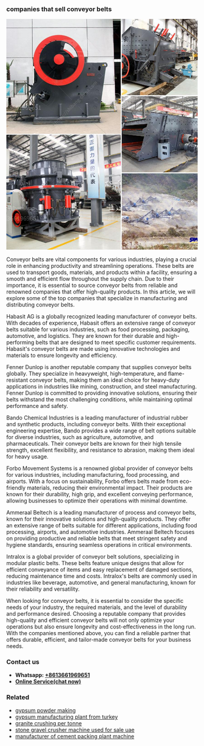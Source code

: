 <h3>companies that sell conveyor belts</h3><img src='1708332620.jpg' alt=''><p>Conveyor belts are vital components for various industries, playing a crucial role in enhancing productivity and streamlining operations. These belts are used to transport goods, materials, and products within a facility, ensuring a smooth and efficient flow throughout the supply chain. Due to their importance, it is essential to source conveyor belts from reliable and renowned companies that offer high-quality products. In this article, we will explore some of the top companies that specialize in manufacturing and distributing conveyor belts.</p><p>Habasit AG is a globally recognized leading manufacturer of conveyor belts. With decades of experience, Habasit offers an extensive range of conveyor belts suitable for various industries, such as food processing, packaging, automotive, and logistics. They are known for their durable and high-performing belts that are designed to meet specific customer requirements. Habasit's conveyor belts are made using innovative technologies and materials to ensure longevity and efficiency.</p><p>Fenner Dunlop is another reputable company that supplies conveyor belts globally. They specialize in heavyweight, high-temperature, and flame-resistant conveyor belts, making them an ideal choice for heavy-duty applications in industries like mining, construction, and steel manufacturing. Fenner Dunlop is committed to providing innovative solutions, ensuring their belts withstand the most challenging conditions, while maintaining optimal performance and safety.</p><p>Bando Chemical Industries is a leading manufacturer of industrial rubber and synthetic products, including conveyor belts. With their exceptional engineering expertise, Bando provides a wide range of belt options suitable for diverse industries, such as agriculture, automotive, and pharmaceuticals. Their conveyor belts are known for their high tensile strength, excellent flexibility, and resistance to abrasion, making them ideal for heavy usage.</p><p>Forbo Movement Systems is a renowned global provider of conveyor belts for various industries, including manufacturing, food processing, and airports. With a focus on sustainability, Forbo offers belts made from eco-friendly materials, reducing their environmental impact. Their products are known for their durability, high grip, and excellent conveying performance, allowing businesses to optimize their operations with minimal downtime.</p><p>Ammeraal Beltech is a leading manufacturer of process and conveyor belts, known for their innovative solutions and high-quality products. They offer an extensive range of belts suitable for different applications, including food processing, airports, and automotive industries. Ammeraal Beltech focuses on providing productive and reliable belts that meet stringent safety and hygiene standards, ensuring seamless operations in critical environments.</p><p>Intralox is a global provider of conveyor belt solutions, specializing in modular plastic belts. These belts feature unique designs that allow for efficient conveyance of items and easy replacement of damaged sections, reducing maintenance time and costs. Intralox's belts are commonly used in industries like beverage, automotive, and general manufacturing, known for their reliability and versatility.</p><p>When looking for conveyor belts, it is essential to consider the specific needs of your industry, the required materials, and the level of durability and performance desired. Choosing a reputable company that provides high-quality and efficient conveyor belts will not only optimize your operations but also ensure longevity and cost-effectiveness in the long run. With the companies mentioned above, you can find a reliable partner that offers durable, efficient, and tailor-made conveyor belts for your business needs.</p><h3>Contact us</h3><ul><li><strong>Whatsapp:&nbsp;<a href="https://wa.me/8613661969651">+8613661969651</a></strong></li><li><a href="https://swt.shibang-china.com/?git&amp;zhl&amp;companies that sell conveyor belts"><strong>Online Service(chat now)</strong></a></li></ul><h3>Related</h3><ul><li><a href='gypsum powder making.md'>gypsum powder making</a></li><li><a href='gypsum manufacturing plant from turkey.md'>gypsum manufacturing plant from turkey</a></li><li><a href='granite crushing per tonne.md'>granite crushing per tonne</a></li><li><a href='stone gravel crusher machine used for sale uae.md'>stone gravel crusher machine used for sale uae</a></li><li><a href='manufacturer of cement packing plant machine.md'>manufacturer of cement packing plant machine</a></li></ul>